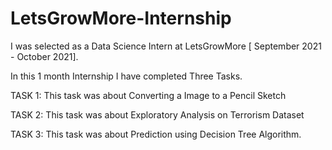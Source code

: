 # LetsGrowMore-Internship
I was selected as a Data Science Intern at LetsGrowMore [ September 2021 - October 2021].

In this 1 month Internship I have completed Three Tasks.

TASK 1: This task was about Converting a Image to a Pencil Sketch

TASK 2: This task was about Exploratory Analysis on Terrorism Dataset

TASK 3: This task was about Prediction using Decision Tree Algorithm.

